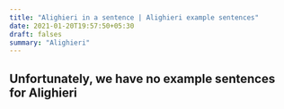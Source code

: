 ```yaml
---
title: "Alighieri in a sentence | Alighieri example sentences"
date: 2021-01-20T19:57:50+05:30
draft: falses
summary: "Alighieri"
---
```

## Unfortunately, we have no example sentences for Alighieri                 
